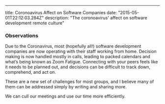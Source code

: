 ---
title: Coronoavirus Affect on Software Companies
date: "2015-05-01T22:12:03.284Z"
description: "The coronoavirus' affect on software development remote culture"

### Observations
Due to the Coronavirus, most (hopefully all!) software development companies are now operating with their staff working from home.  Decision making is now handled mostly in calls, leading to packed calendars and what’s being known as Zoom Fatigue.  Connecting with your peers feels like it needs to be planned out, and decisions can be difficult to track down, comprehend, and act on.  

These are a new set of challenges for most groups, and I believe many of them can be addressed simply by writing and sharing more.  

We can cull our meetings and use our time more efficiently.  
